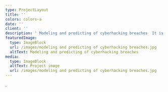 ```yaml
---
type: ProjectLayout
title: ''
colors: colors-a
date: ''
client: ''
description: ' Modeling and predicting of cyberhacking breaches  It is a improvised model to the project predicting breach and inter arrival time from cyber breaches happened between 1990 to 2001 using ARMA(AUTO REGRESSIVE MOVING AVERAGE) , GARCH(GENERALIZED AUTO REGRESSIVE CONDITIONAL HETEROSKEDASTICITY) - TWO MACHINE LEARNING MODELS we can predict exact breach inter arrival time. '
featuredImage:
  type: ImageBlock
  url: /images/modeling and predicting of cyberhacking breaches.jpg
  altText: Modeling and predicting of cyberhacking breaches
media:
  type: ImageBlock
  altText: Project image
  url: /images/modeling and predicting of cyberhacking breaches.jpg
---
```

.
